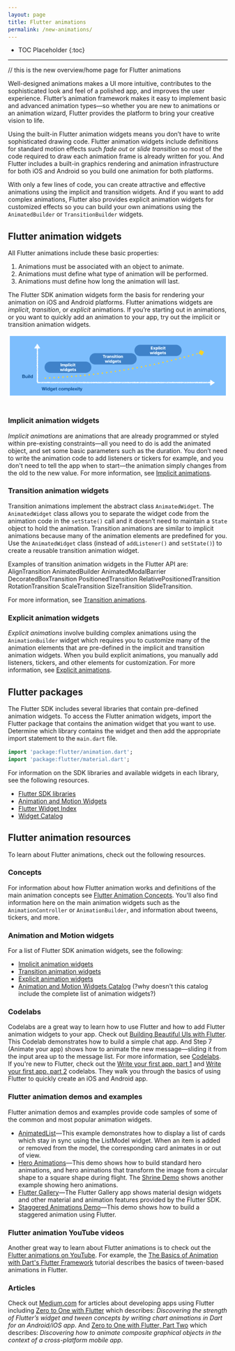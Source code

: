 ```yaml
---
layout: page
title: Flutter animations
permalink: /new-animations/
---
```


* TOC Placeholder
{:toc}

__________________________________

// this is the new overview/home page for Flutter animations  


Well-designed animations makes a UI more intuitive, contributes to the sophisticated look and feel of a polished app, and improves the user experience. Flutter’s animation framework makes it easy to implement basic and advanced animation types—so whether you are new to animations or an animation wizard, Flutter provides the platform to bring your creative vision to life.

Using the built-in Flutter animation widgets means you don’t have to write sophisticated drawing code. Flutter animation widgets include definitions for standard motion effects such *fade out* or *slide transition* so most of the code required to draw each animation frame is already written for you. And Flutter includes a built-in graphics rendering and animation infrastructure for both iOS and Android so you build one animation for both platforms.

With only a few lines of code, you can create attractive and effective animations using the implicit and transition widgets. And if you want to add complex animations, Flutter also provides  explicit animation widgets for customized effects so you can build your own animations using the `AnimatedBuilder` or `TransitionBuilder` widgets.


## Flutter animation widgets
All Flutter animations include these basic properties:
1. Animations must be associated with an object to animate.
2. Animations must define what type of animation will be performed.
3. Animations must define how long the animation will last.

The Flutter SDK animation widgets form the basis for rendering your animation on iOS and Android platforms. Flutter animations widgets are *implicit*, *transition*, or *explicit* animations. If you’re starting out in animations, or you want to quickly add an animation to your app, try out the implicit or transition animation widgets.

![Flutter animations](images/code_complexity3.png)  
<br>

### Implicit animation widgets

 *Implicit animations* are animations that are already programmed or styled within pre-existing constraints—all you need to do is add the animated object, and set some basic parameters such as the duration. You don’t need to write the animation code to add listeners or tickers for example, and you don't need to tell the app when to start—the animation simply changes from the old to the new value.  For more information, see [Implicit animations](/new-animations/implicit_widgets.html).


### Transition animation widgets

Transition animations implement the abstract class `AnimatedWidget`. The `AnimatedWidget` class allows you to separate the widget code from the animation code in the `setState()` call and it doesn’t need to maintain a `State` object to hold the animation.  Transition animations are similar to implicit animations because many of the animation elements are predefined for you. Use the  `AnimatedWidget` class (instead of `addListener()` and `setState()`) to create a reusable transition animation widget.

 Examples of transition animation widgets in the Flutter API are: AlignTransition AnimatedBuilder AnimatedModalBarrier DecoratedBoxTransition PositionedTransition RelativePositionedTransition RotationTransition ScaleTransition SizeTransition SlideTransition.  

 For more information, see [Transition animations](/new-animations/transitions_widgets.html).  


### Explicit animation widgets

 *Explicit animations* involve building complex animations using the `AnimationBuilder` widget which requires you to customize many of the animation elements that are pre-defined in the implicit and transition animation widgets. When you build explicit animations, you manually add listeners, tickers, and other elements for customization. For more information, see [Explicit animations](/new-animations/explicit_widgets.html).  


## Flutter packages
The Flutter SDK includes several libraries that contain pre-defined animation widgets. To access the Flutter animation widgets, import the Flutter package that contains the animation widget that you want to use.   Determine which library contains the widget and then add the appropriate import statement to the `main.dart` file.

```Dart
import 'package:flutter/animation.dart';
import 'package:flutter/material.dart';
```
For information on the SDK libraries and available widgets in each library, see the following resources.

* [Flutter SDK libraries](https://docs.flutter.io/index.html)  
* [Animation and Motion Widgets](/widgets/animation/)  
* [Flutter Widget Index](/widgets/widgetindex/)  
* [Widget Catalog](/widgets/)

## Flutter animation resources  
To learn about Flutter animations, check out the following resources.

### Concepts  
For information about how Flutter animation works and definitions of the main animation concepts see [Flutter Animation Concepts](/new-animations/concepts.html). You'll also find information here on the main  animation widgets such as the `AnimationController` or `AnimationBuilder`, and information about tweens, tickers, and more.  

### Animation and Motion widgets  
For a list of Flutter SDK animation widgets, see the following:
* [Implicit animation widgets](/new-animations/implicit_widgets.html)  
* [Transition animation widgets](/new-animations/transitions_widgets.html)  
* [Explicit animation widgets](/new-animations/explicit_widgets.html)  
* [Animation and Motion Widgets Catalog](/widgets/animation/)  (?why doesn't this catalog include the complete list of animation widgets?)

### Codelabs  
Codelabs are a great way to learn how to use Flutter and how to add Flutter animation widgets to your app. Check out [Building Beautiful UIs with Flutter](/codelabs/). This Codelab demonstrates how to build a simple chat app. And Step 7 (Animate your app) shows how to animate the new message—sliding it from the input area up to the message list. For more information, see [Codelabs](/codelabs/).  
If you're new to Flutter, check out the [Write your first app, part 1](https://codelabs.developers.google.com/codelabs/first-flutter-app-pt1/#0) and [Write your first app, part 2](https://codelabs.developers.google.com/codelabs/first-flutter-app-pt2/#0) codelabs. They walk you through the basics of using Flutter to quickly create an iOS and Android app.

### Flutter animation demos and examples  
Flutter animation demos and examples provide code samples of some of the common and most popular animation widgets.  
* [AnimatedList](/catalog/samples/animated-list/)—This example demonstrates how to display a list of cards which stay in sync using the  ListModel widget. When an item is added or removed from the model, the corresponding card animates in or out of view.
* [Hero Animations](/animations/hero-animations/)—This demo shows how to build standard hero animations, and hero animations that transform the image from a circular shape to a square shape during flight. The [Shrine Demo](https://github.com/flutter/flutter/blob/master/examples/flutter_gallery/lib/demo/shrine_demo.dart) shows another example showing hero animations.
* [Flutter Gallery](https://github.com/flutter/flutter/tree/master/examples/flutter_gallery)—The Flutter Gallery app shows material design widgets and other material and animation features provided by the Flutter SDK.  
* [Staggered Animations Demo](https://flutter.io/animations/staggered-animations/)—This demo shows how to build a staggered animation using Flutter.

### Flutter animation YouTube videos  
Another great way to learn about Flutter animations is to check out the [Flutter animations on YouTube](https://www.youtube.com/results?search_query=Flutter+animations). For example, the [The Basics of Animation with Dart's Flutter Framework](https://www.youtube.com/watch?v=5urRyqOwTuo) tutorial describes the basics of tween-based animations in Flutter.

### Articles  
Check out [Medium.com](medium.com) for articles about developing apps using Flutter including [Zero to One with Flutter](https://medium.com/flutter-io/zero-to-one-with-flutter-43b13fd7b354) which describes: *Discovering the strength of Flutter’s widget and tween concepts by writing chart animations in Dart for an Android/iOS app*. And [Zero to One with Flutter, Part Two](https://medium.com/flutter-io/zero-to-one-with-flutter-part-two-5aa2f06655cb) which describes: *Discovering how to animate composite graphical objects in the context of a cross-platform mobile app*.
